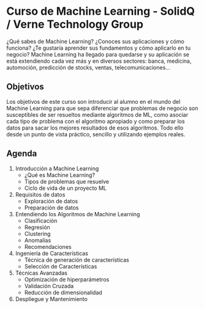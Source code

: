 # Curso de Machine Learning - SolidQ / Verne Technology Group

¿Qué sabes de Machine Learning? ¿Conoces sus aplicaciones y cómo funciona? ¿Te gustaría aprender sus fundamentos y cómo aplicarlo en tu negocio? 
Machine Learning ha llegado para quedarse y su aplicación se está extendiendo cada vez más y en diversos sectores: banca, medicina, automoción, predicción de stocks, ventas, telecomunicaciones…  

## Objetivos

Los objetivos de este curso son introducir al alumno en el mundo del Machine Learning para que sepa diferenciar que problemas de negocio son susceptibles de ser resueltos mediante algoritmos de ML, como asociar cada tipo de problema con el algoritmo apropiado y como preparar los datos para sacar los mejores resultados de esos algoritmos. Todo ello desde un punto de vista práctico, sencillo y utilizando ejemplos reales. 

## Agenda
1.	Introducción a Machine Learning
    - ¿Qué es Machine Learning?
    - Tipos de problemas que resuelve
    - Ciclo de vida de un proyecto ML
2.	Requisitos de datos
    - Exploración de datos
    - Preparación de datos
3.	Entendiendo los Algoritmos de Machine Learning
    - Clasificación
    - Regresión
    - Clustering
    - Anomalías
    - Recomendaciones
4.	Ingeniería de Características
    - Técnica de generación de características
    - Selección de Características
5.	Técnicas Avanzadas
    - Optimización de hiperparámetros
    - Validación Cruzada
    - Reducción de dimensionalidad
6.	Despliegue y Mantenimiento
